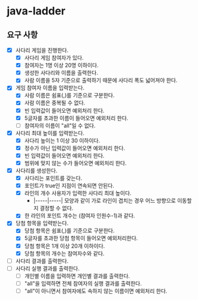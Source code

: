 # java-ladder

## 요구 사항

- [x] 사다리 게임을 진행한다.
    - [x] 사다리 게임 참여자가 있다.
    - [x] 참여자는 1명 이상 20명 이하이다.
    - [x] 생성한 사다리와 이름을 출력한다.
    - [x] 사람 이름을 5자 기준으로 출력하기 때문에 사다리 폭도 넓어져야 한다.

- [x] 게임 참여자 이름을 입력받는다.
    - [x] 사람 이름은 쉼표(,)를 기준으로 구분한다.
    - [x] 사람 이름은 중복될 수 없다.
    - [x] 빈 입력값이 들어오면 예외처리 한다.
    - [x] 5글자를 초과한 이름이 들어오면 예외처리 한다.
    - [ ] 참여자의 이름이 "all"일 수 없다.
- [x] 사다리 최대 높이를 입력받는다.
    - [x] 사다리 높이는 1 이상 30 이하이다.
    - [x] 정수가 아닌 입력값이 들어오면 예외처리 한다.
    - [x] 빈 입력값이 들어오면 예외처리 한다.
    - [x] 범위에 맞지 않는 수가 들어오면 예외처리 한다.
- [x] 사다리를 생성한다.
    - [x] 사다리는 포인트를 갖는다.
    - [x] 포인트가 true인 지점이 연속되면 안된다.
    - [x] 라인의 개수 사용자가 입력한 사다리 최대 높이다.
        - |-----|-----| 모양과 같이 가로 라인이 겹치는 경우 어느 방향으로 이동할지 결정할 수 없다.
    - [x] 한 라인의 포인트 개수는 (참여자 인원수-1)과 같다.
- [x] 당첨 항목을 입력받는다.
    - [x] 당첨 항목은 쉼표(,)를 기준으로 구분한다.
    - [x] 5글자를 초과한 당첨 항목이 들어오면 예외처리한다.
    - [x] 당첨 항목은 1개 이상 20개 이하이다.
    - [x] 당첨 항목의 개수는 참여자수와 같다.
- [ ] 사다리 결과를 출력한다.
- [ ] 사다리 실행 결과를 출력한다.
    - [ ] 개인별 이름을 입력하면 개인별 결과를 출력한다.
    - [ ] "all"을 입력하면 전체 참여자의 실행 결과를 출력한다.
    - [ ] "all"이 아니면서 참여자에도 속하지 않는 이름이면 예외처리 한다.

